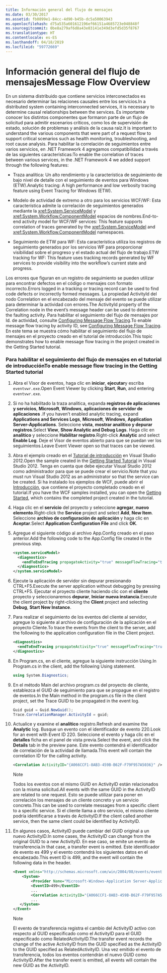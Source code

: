 ```yaml
---
title: Información general del flujo de mensajes
ms.date: 03/30/2017
ms.assetid: fb0899e1-84cc-4d90-b45b-dc5a50063943
ms.openlocfilehash: d75a535a601612196ef66151a4685723e048848f
ms.sourcegitcommit: 0be8a279af6d8a43e03141e349d3efd5d35f8767
ms.translationtype: HT
ms.contentlocale: es-ES
ms.lasthandoff: 04/18/2019
ms.locfileid: "59772669"
---
```

# <a name="message-flow-overview"></a><span data-ttu-id="294ed-102">Información general del flujo de mensajes</span><span class="sxs-lookup"><span data-stu-id="294ed-102">Message Flow Overview</span></span>
<span data-ttu-id="294ed-103">En un sistema distribuido que contiene servicios interconectados es necesario determinar las relaciones causales entre los servicios.</span><span class="sxs-lookup"><span data-stu-id="294ed-103">In a distributed system containing interconnected services, it is necessary to determine causal relationships between the services.</span></span> <span data-ttu-id="294ed-104">Es importante conocer los distintos componentes que formaron parte de un flujo de solicitud para admitir escenarios críticos, como los de supervisión de estado, solución de problemas y análisis de la causa raíz.</span><span class="sxs-lookup"><span data-stu-id="294ed-104">It is important to understand the various components that were part of a request flow to support critical scenarios such as health monitoring, troubleshooting, and root cause analysis.</span></span> <span data-ttu-id="294ed-105">Para habilitar la correlación de seguimientos entre varios servicios, en .NET Framework 4 agregamos compatibilidad a través de las siguientes características:</span><span class="sxs-lookup"><span data-stu-id="294ed-105">To enable the correlation of traces between various services, in the .NET Framework 4 we added support through the following features:</span></span>

-   <span data-ttu-id="294ed-106">Traza analítica: Un alto rendimiento y la característica de seguimiento de bajo nivel de detalle con el seguimiento de eventos para Windows (ETW).</span><span class="sxs-lookup"><span data-stu-id="294ed-106">Analytic tracing: A high performance and low verbosity tracing feature using Event Tracing for Windows (ETW).</span></span>

-   <span data-ttu-id="294ed-107">Modelo de actividad de extremo a otro para los servicios WCF/WF: Esta característica admite la correlación de seguimientos generados mediante la <xref:System.ServiceModel> y <xref:System.Workflow.ComponentModel> espacios de nombres.</span><span class="sxs-lookup"><span data-stu-id="294ed-107">End-to-end activity model for WCF/WF services: This feature supports correlation of traces generated by the <xref:System.ServiceModel> and <xref:System.Workflow.ComponentModel> namespaces.</span></span>

-   <span data-ttu-id="294ed-108">Seguimiento de ETW para WF: Esta característica utiliza los registros de seguimiento generados por los servicios WF para proporcionar visibilidad sobre el progreso y el estado actual del flujo de trabajo.</span><span class="sxs-lookup"><span data-stu-id="294ed-108">ETW tracking for WF: This feature uses tracking records generated by WF services to provide visibility into the workflow’s current state and progress.</span></span>

 <span data-ttu-id="294ed-109">Los errores que figuran en un registro de seguimiento se pueden utilizar para encontrar defectos en el código o mensajes con formato incorrecto.</span><span class="sxs-lookup"><span data-stu-id="294ed-109">Errors logged in a tracking or tracing record can be used to find code defects or incorrectly formed messages.</span></span> <span data-ttu-id="294ed-110">La propiedad ActivityId del nodo Correlation en el encabezado del mensaje del evento se puede utilizar para determinar la actividad con errores.</span><span class="sxs-lookup"><span data-stu-id="294ed-110">The ActivityId property of the Correlation node in the event’s message header can be used to determine the faulting activity.</span></span> <span data-ttu-id="294ed-111">Para habilitar el seguimiento del flujo de mensajes por Id. de actividad, consulte [Configuring Message Flow Tracing](../../../../docs/framework/wcf/diagnostics/etw/configuring-message-flow-tracing.md).</span><span class="sxs-lookup"><span data-stu-id="294ed-111">To enable message flow tracing by activity ID, see [Configuring Message Flow Tracing](../../../../docs/framework/wcf/diagnostics/etw/configuring-message-flow-tracing.md).</span></span> <span data-ttu-id="294ed-112">En este tema se muestra cómo habilitar el seguimiento del flujo de mensajes en el proyecto creado en el tutorial de introducción.</span><span class="sxs-lookup"><span data-stu-id="294ed-112">This topic demonstrates how to enable message flow tracing in the project created in the Getting Started tutorial.</span></span>

### <a name="to-enable-message-flow-tracing-in-the-getting-started-tutorial"></a><span data-ttu-id="294ed-113">Para habilitar el seguimiento del flujo de mensajes en el tutorial de introducción</span><span class="sxs-lookup"><span data-stu-id="294ed-113">To enable message flow tracing in the Getting Started tutorial</span></span>

1. <span data-ttu-id="294ed-114">Abra el Visor de eventos, haga clic en **iniciar**, **ejecutar**y escriba `eventvwr.exe`.</span><span class="sxs-lookup"><span data-stu-id="294ed-114">Open Event Viewer by clicking **Start**, **Run**, and entering `eventvwr.exe`.</span></span>

2. <span data-ttu-id="294ed-115">Si no ha habilitado la traza analítica, expanda **registros de aplicaciones y servicios**, **Microsoft**, **Windows**, **aplicaciones de servidor de aplicaciones** .</span><span class="sxs-lookup"><span data-stu-id="294ed-115">If you haven’t enabled analytic tracing, expand **Applications and Services Logs**, **Microsoft**, **Windows**, **Application Server-Applications**.</span></span> <span data-ttu-id="294ed-116">Seleccione **vista**, **mostrar analítico y depurar registros**.</span><span class="sxs-lookup"><span data-stu-id="294ed-116">Select **View**, **Show Analytic and Debug Logs**.</span></span> <span data-ttu-id="294ed-117">Haga clic en **analítico** y seleccione **Habilitar registro**.</span><span class="sxs-lookup"><span data-stu-id="294ed-117">Right-click **Analytic** and select **Enable Log**.</span></span> <span data-ttu-id="294ed-118">Deje el Visor de eventos abierto para que se puedan ver los seguimientos.</span><span class="sxs-lookup"><span data-stu-id="294ed-118">Leave Event Viewer open so that traces can be viewed.</span></span>

3. <span data-ttu-id="294ed-119">Abra el ejemplo creado en el [Tutorial de introducción](../../../../docs/framework/wcf/getting-started-tutorial.md) en Visual Studio 2012.</span><span class="sxs-lookup"><span data-stu-id="294ed-119">Open the sample created in the [Getting Started Tutorial](../../../../docs/framework/wcf/getting-started-tutorial.md) in Visual Studio 2012.</span></span> <span data-ttu-id="294ed-120">Tenga en cuenta que debe ejecutar Visual Studio 2012 como administrador para que se puede crear el servicio.</span><span class="sxs-lookup"><span data-stu-id="294ed-120">Note that you must run Visual Studio 2012 as an administrator so that the service can be created.</span></span> <span data-ttu-id="294ed-121">Si ha instalado los ejemplos de WCF, puede abrir el [Introducción](../../../../docs/framework/wcf/samples/getting-started-sample.md), que contiene el proyecto completado creado en el tutorial.</span><span class="sxs-lookup"><span data-stu-id="294ed-121">If you have the WCF samples installed, you can open the [Getting Started](../../../../docs/framework/wcf/samples/getting-started-sample.md), which contains the completed project created in the tutorial.</span></span>

4. <span data-ttu-id="294ed-122">Haga clic en el **servicio** del proyecto y seleccione **agregar**, **nuevo elemento**.</span><span class="sxs-lookup"><span data-stu-id="294ed-122">Right-click the **Service** project and select **Add**, **New Item**.</span></span> <span data-ttu-id="294ed-123">Seleccione **archivo de configuración de aplicación** y haga clic en **Aceptar**.</span><span class="sxs-lookup"><span data-stu-id="294ed-123">Select **Application Configuration File** and click **OK**.</span></span>

5. <span data-ttu-id="294ed-124">Agregue el siguiente código al archivo App.Config creado en el paso anterior.</span><span class="sxs-lookup"><span data-stu-id="294ed-124">Add the following code to the App.Config file created in the previous step.</span></span>

    ```xml
    <system.serviceModel>
      <diagnostics>
        <endToEndTracing propagateActivity="true" messageFlowTracing="true"/>
      </diagnostics>
    </system.serviceModel>
    ```

6. <span data-ttu-id="294ed-125">Ejecute la aplicación de servidor sin depurar presionando CTRL+F5.</span><span class="sxs-lookup"><span data-stu-id="294ed-125">Execute the server application without debugging by pressing CTRL+F5.</span></span> <span data-ttu-id="294ed-126">Ejecutar el proyecto cliente haciendo clic con el **cliente** proyecto y seleccionaremos **depurar**, **Iniciar nueva instancia**.</span><span class="sxs-lookup"><span data-stu-id="294ed-126">Execute the client project by right-clicking the **Client** project and selecting **Debug**, **Start New Instance**.</span></span>

7. <span data-ttu-id="294ed-127">Para realizar el seguimiento de los eventos del cliente al servidor, agregue lo siguiente al archivo de configuración de la aplicación en el proyecto Cliente.</span><span class="sxs-lookup"><span data-stu-id="294ed-127">To trace the events from the client to the server, add the following to the application configuration file in the Client project.</span></span>

    ```xml
    <diagnostics>
      <endToEndTracing propagateActivity="true" messageFlowTracing="true"/>
    </diagnostics>
    ```

8. <span data-ttu-id="294ed-128">En Program.cs, en el cliente, agregue la siguiente instrucción Using.</span><span class="sxs-lookup"><span data-stu-id="294ed-128">In Program.cs in the client, add the following Using statement.</span></span>

    ```csharp
    using System.Diagnostics;
    ```

9. <span data-ttu-id="294ed-129">En el método Main del archivo program.cs del proyecto de cliente, establezca el GUID de seguimiento para que se propague en el registro de eventos.</span><span class="sxs-lookup"><span data-stu-id="294ed-129">In the Main method in the program.cs file in the client project, set the Trace GUID to be propagated in the event log.</span></span>

    ```csharp
    Guid guid = Guid.NewGuid();
    Trace.CorrelationManager.ActivityId = guid;
    ```

10. <span data-ttu-id="294ed-130">Actualice y examine el **analítico** registro.</span><span class="sxs-lookup"><span data-stu-id="294ed-130">Refresh and examine the **Analytic**  log.</span></span>  <span data-ttu-id="294ed-131">Busque un evento con el identificador de evento 220.</span><span class="sxs-lookup"><span data-stu-id="294ed-131">Look for an event with Event ID 220.</span></span>  <span data-ttu-id="294ed-132">Seleccione el evento y haga clic en el **detalles** ficha en el panel de vista previa.</span><span class="sxs-lookup"><span data-stu-id="294ed-132">Select the event, and click the **Details** tab in the preview pane.</span></span> <span data-ttu-id="294ed-133">Este evento contendrá el identificador de correlación de la actividad de llamada.</span><span class="sxs-lookup"><span data-stu-id="294ed-133">This event will contain the correlation ID for the calling activity.</span></span>

    ```xml
    <Correlation ActivityID="{A066CCF1-8AB3-459B-B62F-F79F957A5036}" />
    ```

    > [!NOTE]
    >  <span data-ttu-id="294ed-134">Todos los eventos con el mismo GUID en ActivityID están relacionados con la misma solicitud.</span><span class="sxs-lookup"><span data-stu-id="294ed-134">All events with the same GUID in the ActivityID are related to one request.</span></span> <span data-ttu-id="294ed-135">Esto se puede utilizar para poner en correlación los mensajes de un cliente concreto y un servicio concreto.</span><span class="sxs-lookup"><span data-stu-id="294ed-135">This can be used to correlate messages from a specific client to a specific service.</span></span> <span data-ttu-id="294ed-136">Si el cliente llama a otro servicio, el mismo cliente podría identificarse a través de ActivityID.</span><span class="sxs-lookup"><span data-stu-id="294ed-136">If the client called another service, then the same client could be identified by ActivityID.</span></span>

11. <span data-ttu-id="294ed-137">En algunos casos, ActivityID puede cambiar del GUID original a un nuevo ActivityID.</span><span class="sxs-lookup"><span data-stu-id="294ed-137">In some cases, the ActivityID can change from the original GUID to a new ActivityID.</span></span> <span data-ttu-id="294ed-138">En ese caso, se emite un evento de transferencia.</span><span class="sxs-lookup"><span data-stu-id="294ed-138">In that case, a transfer event is emitted.</span></span> <span data-ttu-id="294ed-139">Este identificador de evento es 499 y el evento contendrá los siguientes datos en el encabezado.</span><span class="sxs-lookup"><span data-stu-id="294ed-139">This event ID is 499, and the event will contain the following data in the header.</span></span>

    ```xml
    <Event xmlns="http://schemas.microsoft.com/win/2004/08/events/event">
        <System>
            <Provider Name="Microsoft-Windows-Application Server-Applications" Guid="{c651f5f6-1c0d-492e-8ae1-b4efd7c9d503}" />
            <EventID>499</EventID>
            ...
            <Correlation ActivityID="{A066CCF1-8AB3-459B-B62F-F79F957A5036}" RelatedActivityID="{85FC0930-9C49-42DA-804B-A7368104BD1B}" />
            ...
       </System>
    </Event>
    ```

    > [!NOTE]
    >  <span data-ttu-id="294ed-140">El evento de transferencia registra el cambio del ActivityID activo con respecto al GUID especificado como el ActivityID para el GUID especificado como RelatedActivityID.</span><span class="sxs-lookup"><span data-stu-id="294ed-140">The transfer event records the change of the active ActivityID from the GUID specified as the ActivityID to the GUID specified as RelatedActivityID.</span></span> <span data-ttu-id="294ed-141">Una vez emitido el evento de transferencia, todos los eventos contendrán el nuevo GUID como ActivityID.</span><span class="sxs-lookup"><span data-stu-id="294ed-141">After the transfer event is emitted, all events will contain the new GUID as the ActivityID.</span></span>
